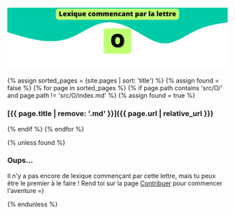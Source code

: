 ![O](../../assets/letters/O.png)

{% assign sorted_pages = (site.pages | sort: 'title') %}
{% assign found = false %}
{% for page in sorted_pages %}
{% if page.path contains 'src/O/' and page.path != 'src/O/index.md' %}
{% assign found = true %}
### [{{ page.title | remove: '.md' }}]({{ page.url | relative_url }})
{% endif %}
{% endfor %}

{% unless found %}
### Oups...

Il n'y a pas encore de lexique commençant par cette lettre, mais tu peux être le premier à le faire !
Rend toi sur la page [Contribuer](https://github.com/CryptoLexique/CryptoLexique/blob/main/.github/CONTRIBUTING.md) pour commencer l'aventure =)

{% endunless %}